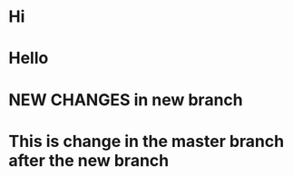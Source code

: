 # Hi

# Hello


# NEW CHANGES in new branch

# This is change in the master branch after the new branch

